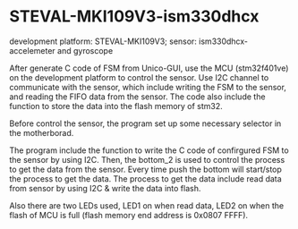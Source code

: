 # STEVAL-MKI109V3-ism330dhcx
development platform: STEVAL-MKI109V3;	sensor: ism330dhcx-accelemeter and gyroscope

After generate C code of FSM from Unico-GUI, use the MCU (stm32f401ve) on the development platform to control the sensor. 	Use I2C channel to communicate with the sensor, which include writing the FSM to the sensor, and reading the FIFO data from the sensor.	The code also include the function to store the data into the flash memory of stm32.

Before control the sensor, the program set up some necessary selector in the motherborad.

The program include the function to write the C code of confirgured FSM to the sensor by using I2C. Then, the bottom_2 is used to control the process to get the data from the sensor. Every time push the bottom will start/stop the process to get the data. The process to get the data include read data from sensor by using I2C & write the data into flash.

Also there are two LEDs used, LED1 on when read data, LED2 on when the flash of MCU is full (flash memory end address is 0x0807 FFFF). 
